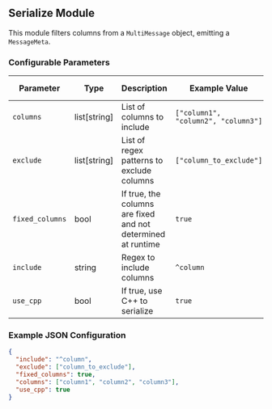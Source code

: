 <!--
SPDX-FileCopyrightText: Copyright (c) 2022-2023, NVIDIA CORPORATION & AFFILIATES. All rights reserved.
SPDX-License-Identifier: Apache-2.0

Licensed under the Apache License, Version 2.0 (the "License");
you may not use this file except in compliance with the License.
You may obtain a copy of the License at

http://www.apache.org/licenses/LICENSE-2.0

Unless required by applicable law or agreed to in writing, software
distributed under the License is distributed on an "AS IS" BASIS,
WITHOUT WARRANTIES OR CONDITIONS OF ANY KIND, either express or implied.
See the License for the specific language governing permissions and
limitations under the License.
-->

## Serialize Module

This module filters columns from a `MultiMessage` object, emitting a `MessageMeta`.

### Configurable Parameters

| Parameter       | Type         | Description                                                  | Example Value                       | Default Value         |
|-----------------|--------------|--------------------------------------------------------------|-------------------------------------|-----------------------|
| `columns`       | list[string] | List of columns to include                                   | `["column1", "column2", "column3"]` | None                  |
| `exclude`       | list[string] | List of regex patterns to exclude columns                    | `["column_to_exclude"]`             | `[r'^ID$', r'^_ts_']` |
| `fixed_columns` | bool         | If true, the columns are fixed and not determined at runtime | `true`                              | true                  |
| `include`       | string       | Regex to include columns                                     | `^column`                           | None                  |
| `use_cpp`       | bool         | If true, use C++ to serialize                                | `true`                              | false                 |

### Example JSON Configuration

```json
{
  "include": "^column",
  "exclude": ["column_to_exclude"],
  "fixed_columns": true,
  "columns": ["column1", "column2", "column3"],
  "use_cpp": true
}